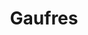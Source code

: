 ---
layout: recette
categories: [recettes]
hidden: true
lang: fr
title: Gaufres
type: sucre
pour: pour une douzaine
ingredients: 
  - nom: oeufs 
    qte: 6
  - nom: farine
    qte: 500
    unite: gr
  - nom: sucre
    qte: 50
    unite: gr
  - nom: beurre mou
    qte: 150
    unite: gr
  - nom: lait
    qte: 750
    unite: mL
  - nom: vanille liquide
    qte: 1/2
    unite: cuillère à café
preconditions:
  - Le beurre, le lait et les oeufs doivent être à température ambiante
  - Séparer les blancs des jaunes
etapes:
  - label: Préparation
    details:
      - Faire un puits de farine tamisée
      - Mettre au centre le sucre, une pincée de sel, le beurre mou, les jaunes d'oeufs
      - Ajouter le lait et petit à petit, fouetter jusqu'à obtenir une pâte bien liquide et sans grumaux
      - Ajouter la vanille liquide
      - Battre les blancs en neige
      - Les incorporer en deux fois
notes:
  - L'appareil à gaufres doit être bien chaud
  - Une fois la préparation finie, faire cuire les gaufres sans attendre (il faut éviter que les blancs retombent)
---